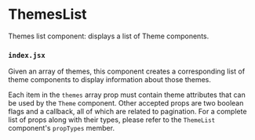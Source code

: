 ThemesList
==========

Themes list component: displays a list of Theme components.

### `index.jsx`

Given an array of themes, this component creates a corresponding list of theme components to display
information about those themes.

Each item in the `themes` array prop must contain theme attributes that can be used by the `Theme` component.
Other accepted props are two boolean flags and a callback, all of which are related to pagination.
For a complete list of props along with their types, please refer to the `ThemeList` component's `propTypes` member.
